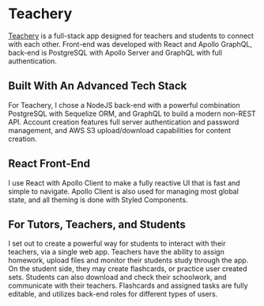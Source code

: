 # Teachery
[Teachery](https://teachery.herokuapp.com/) is a full-stack app designed for teachers and students to connect with each other. Front-end was developed with React and Apollo GraphQL, back-end is PostgreSQL with Apollo Server and GraphQL with full authentication.

## Built With An Advanced Tech Stack
For Teachery, I chose a NodeJS back-end with a powerful combination PostgreSQL with Sequelize ORM, and GraphQL to build a modern non-REST API. Account creation features full server authentication and password management, and AWS S3 upload/download capabilities for content creation.

## React Front-End
I use React with Apollo Client to make a fully reactive UI that is fast and simple to navigate. Apollo Client is also used for managing most global state, and all theming is done with Styled Components.

## For Tutors, Teachers, and Students
I set out to create a powerful way for students to interact with their teachers, via a single web app. Teachers have the ability to assign homework, upload files and monitor their students study through the app. On the student side, they may create flashcards, or practice user created sets. Students can also download and check their schoolwork, and communicate with their teachers. Flashcards and assigned tasks are fully editable, and utilizes back-end roles for different types of users.
